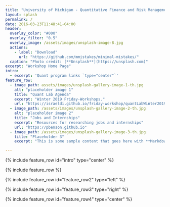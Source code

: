 ```yaml
---
title: "University of Michigan - Quantitative Finance and Risk Management"
layout: splash
permalink: /
date: 2016-03-23T11:48:41-04:00
header:
  overlay_color: "#000"
  overlay_filter: "0.5"
  overlay_image: /assets/images/unsplash-image-8.jpg
  actions:
    - label: "Download"
      url: "https://github.com/mmistakes/minimal-mistakes/"
  caption: "Photo credit: [**Unsplash**](https://unsplash.com)"
excerpt: "Workshop Home Page"
intro: 
  - excerpt: 'Quant program links `type="center"`'
feature_row:
  - image_path: assets/images/unsplash-gallery-image-1-th.jpg
    alt: "placeholder image 1"
    title: "Quant Lab Agenda"
    excerpt: "Winter 2019 Friday-Workshops."
    url: "https://israeldi.github.io/friday-workshop/quantLabWinter2019/"
  - image_path: /assets/images/unsplash-gallery-image-2-th.jpg
    alt: "placeholder image 2"
    title: "Jobs and Internships"
    excerpt: "Resources for researching jobs and internships"
    url: "https://pbenson.github.io"
  - image_path: /assets/images/unsplash-gallery-image-3-th.jpg
    title: "Placeholder 3"
    excerpt: "This is some sample content that goes here with **Markdown** formatting."

---
```


{% include feature_row id="intro" type="center" %}

{% include feature_row %}

{% include feature_row id="feature_row2" type="left" %}

{% include feature_row id="feature_row3" type="right" %}

{% include feature_row id="feature_row4" type="center" %}

